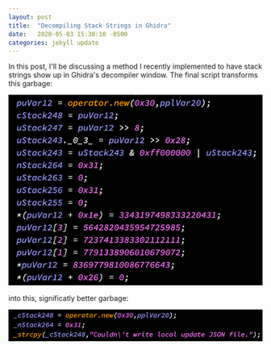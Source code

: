 ```yaml
---
layout: post
title:  "Decompiling Stack Strings in Ghidra"
date:   2020-05-03 15:30:10 -0500
categories: jekyll update
---
```


In this post, I'll be discussing a method I recently implemented to have stack strings show up in Ghidra's decompiler window. The final script transforms this garbage:

![orig_ss_example](/images/original_ss_example.png)

into this, significatly better garbage:

![new_ss_example](/images/processed_ss_example.png)
